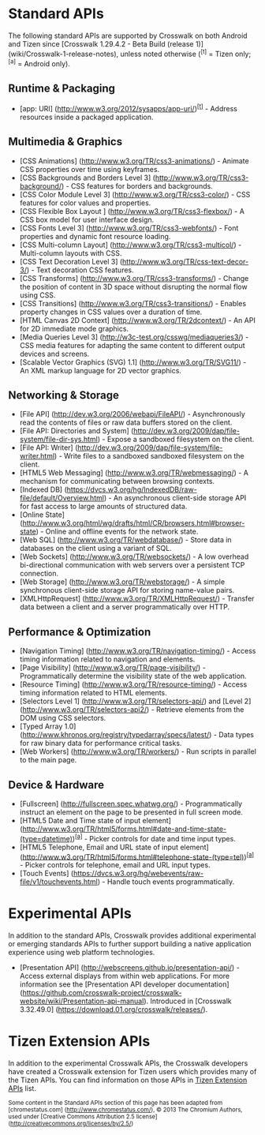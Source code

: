 # Standard APIs

The following standard APIs are supported by Crosswalk on both Android and Tizen since [Crosswalk 1.29.4.2 - Beta Build (release 1)] (wiki/Crosswalk-1-release-notes), unless noted otherwise (<sup id="t">[t]</sup> = Tizen only; <sup id="a">[a]</sup> = Android only).

## Runtime & Packaging
* [app: URI] (http://www.w3.org/2012/sysapps/app-uri/)<sup><a href="#t">[t]</a></sup> - Address resources inside a packaged application.

## Multimedia & Graphics
* [CSS Animations] (http://www.w3.org/TR/css3-animations/) - Animate CSS properties over time using keyframes.
* [CSS Backgrounds and Borders Level 3] (http://www.w3.org/TR/css3-background/) - CSS features for borders and backgrounds.
* [CSS Color Module Level 3] (http://www.w3.org/TR/css3-color/) - CSS features for color values and properties.
* [CSS Flexible Box Layout ] (http://www.w3.org/TR/css3-flexbox/) - A CSS box model for user interface design.
* [CSS Fonts Level 3] (http://www.w3.org/TR/css3-webfonts/) - Font properties and dynamic font resource loading.
* [CSS Multi-column Layout] (http://www.w3.org/TR/css3-multicol/) - Multi-column layouts with CSS.
* [CSS Text Decoration Level 3] (http://www.w3.org/TR/css-text-decor-3/) - Text decoration CSS features.
* [CSS Transforms] (http://www.w3.org/TR/css3-transforms/) - Change the position of content in 3D space without disrupting the normal flow using CSS.
* [CSS Transitions] (http://www.w3.org/TR/css3-transitions/) - Enables property changes in CSS values over a duration of time.
* [HTML Canvas 2D Context] (http://www.w3.org/TR/2dcontext/) - An API for 2D immediate mode graphics.
* [Media Queries Level 3] (http://w3c-test.org/csswg/mediaqueries3/) - CSS media features for adapting the same content to different output devices and screens.
* [Scalable Vector Graphics (SVG) 1.1] (http://www.w3.org/TR/SVG11/) - An XML markup language for 2D vector graphics.

## Networking & Storage
* [File API] (http://dev.w3.org/2006/webapi/FileAPI/) - Asynchronously read the contents of files or raw data buffers stored on the client.
* [File API: Directories and System] (http://dev.w3.org/2009/dap/file-system/file-dir-sys.html) - Expose a sandboxed filesystem on the client.
* [File API: Writer] (http://dev.w3.org/2009/dap/file-system/file-writer.html) - Write files to a sandboxed sandboxed filesystem on the client.
* [HTML5 Web Messaging] (http://www.w3.org/TR/webmessaging/) - A mechanism for communicating between browsing contexts.
* [Indexed DB] (https://dvcs.w3.org/hg/IndexedDB/raw-file/default/Overview.html) - An asynchronous client-side storage API for fast access to large amounts of structured data.
* [Online State] (http://www.w3.org/html/wg/drafts/html/CR/browsers.html#browser-state) - Online and offline events for the network state. 
* [Web SQL] (http://www.w3.org/TR/webdatabase/) - Store data in databases on the client using a variant of SQL.
* [Web Sockets] (http://www.w3.org/TR/websockets/) - A low overhead bi-directional communication with web servers over a persistent TCP connection.
* [Web Storage] (http://www.w3.org/TR/webstorage/) - A simple synchronous client-side storage API for storing name-value pairs.
* [XMLHttpRequest] (http://www.w3.org/TR/XMLHttpRequest/) - Transfer data between a client and a server programmatically over HTTP.

## Performance & Optimization
* [Navigation Timing] (http://www.w3.org/TR/navigation-timing/) - Access timing information related to navigation and elements.
* [Page Visibility] (http://www.w3.org/TR/page-visibility/) - Programmatically determine the visibility state of the web application.
* [Resource Timing] (http://www.w3.org/TR/resource-timing/) - Access timing information related to HTML elements.
* [Selectors Level 1] (http://www.w3.org/TR/selectors-api/) and [Level 2] (http://www.w3.org/TR/selectors-api2/) - Retrieve elements from the DOM using CSS selectors.
* [Typed Array 1.0] (http://www.khronos.org/registry/typedarray/specs/latest/) - Data types for raw binary data for performance critical tasks.
* [Web Workers] (http://www.w3.org/TR/workers/) - Run scripts in parallel to the main page.

## Device & Hardware
* [Fullscreen] (http://fullscreen.spec.whatwg.org/) - Programmatically instruct an element on the page to be presented in full screen mode.
* [HTML5 Date and Time state of input element] (http://www.w3.org/TR/html5/forms.html#date-and-time-state-(type=datetime))<sup><a href="#a">[a]</a></sup> - Picker controls for date and time input types.
*  [HTML5 Telephone, Email and URL state of input element] (http://www.w3.org/TR/html5/forms.html#telephone-state-(type=tel))<sup><a href="#a">[a]</a></sup> - Picker controls for telephone, email and URL input types.
* [Touch Events] (https://dvcs.w3.org/hg/webevents/raw-file/v1/touchevents.html) - Handle touch events programmatically.

# Experimental APIs
In addition to the standard APIs, Crosswalk provides additional experimental or emerging standards APIs to further support building a native application experience using web platform technologies.

* [Presentation API] (http://webscreens.github.io/presentation-api/) - Access external displays from within web applications. For more information see the [Presentation API developer documentation] (https://github.com/crosswalk-project/crosswalk-website/wiki/Presentation-api-manual). Introduced in [Crosswalk 3.32.49.0] (https://download.01.org/crosswalk/releases/).

<!--

This section is where those APIs will be listed and documented. Until the build system is hooked in to auto generate the API pages, you can view the source for the <a href='https://github.com/crosswalk-project/crosswalk/tree/master/experimental'>experimental Crosswalk APIs</a>.

The APIs linked above are exposed under the **xwalk** namespace. For example, the <a href='https://github.com/crosswalk-project/crosswalk/blob/master/jsapi/runtime.idl'>xwalk.runtime</a> API exposes the function **getAPIVersion**. This can be used as follows:

```javascript
function versionCallback (version) {
  console.log ('Version: ' + version);
}

xwalk.getAPIVersion (versionCallback);
```
-->

# Tizen Extension APIs

In addition to the experimental Crosswalk APIs, the Crosswalk developers have created 
a Crosswalk extension for Tizen users which provides many of the Tizen 
APIs. You can find information on those APIs in [Tizen Extension APIs](https://github.com/crosswalk-project/tizen-extensions-crosswalk/wiki/APIs) list.

<small>Some content in the Standard APIs section of this page has been adapted from [chromestatus.com] (http://www.chromestatus.com/), &copy; 2013 The Chromium Authors, used under [Creative Commons Attribution 2.5 license] (http://creativecommons.org/licenses/by/2.5/)</small>
